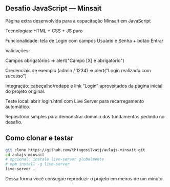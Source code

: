 ## Desafio JavaScript — Minsait

Página extra desenvolvida para a capacitação Minsait em JavaScript

Tecnologias: HTML + CSS + JS puro

Funcionalidade: tela de Login com campos Usuário e Senha + botão Entrar

Validações:

Campos obrigatórios ⇒ alert("Campo [X] é obrigatório")

Credenciais de exemplo (admin / 1234) ⇒ alert("Login realizado com sucesso")

Integração: cabeçalho/rodapé e link “Login” aproveitados da página inicial do projeto original.

Teste local: abrir login.html com Live Server para recarregamento automático.

Repositório simples para demonstrar domínio dos fundamentos pedindo no desafio.

## Como clonar e testar

```bash
git clone https://github.com/thiagosilvatj/aulajs-minsait.git
cd aulajs-minsait
# opcional: instale live-server globalmente
# npm install -g live-server
live-server .
```
Dessa forma você consegue reproduzir o projeto em menos de um minuto.
